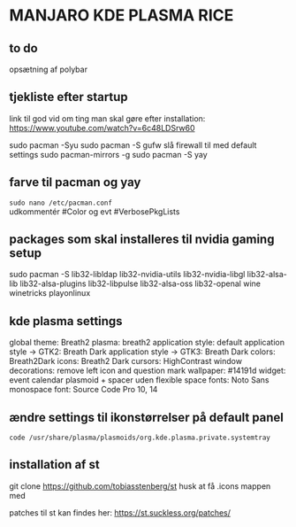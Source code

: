 # MANJARO KDE PLASMA RICE

## to do
 opsætning af polybar

## tjekliste efter startup
 link til god vid om ting man skal gøre efter installation: https://www.youtube.com/watch?v=6c48LDSrw60

 sudo pacman -Syu
 sudo pacman -S gufw
 slå firewall til med default settings
 sudo pacman-mirrors -g
 sudo pacman -S yay

 ## farve til pacman og yay
 `sudo nano /etc/pacman.conf`  
 udkommentér #Color og evt #VerbosePkgLists

 ## packages som skal installeres til nvidia gaming setup
 sudo pacman -S lib32-libldap lib32-nvidia-utils lib32-nvidia-libgl lib32-alsa-lib 
lib32-alsa-plugins lib32-libpulse lib32-alsa-oss lib32-openal wine winetricks playonlinux

## kde plasma settings
global theme: Breath2
plasma: breath2
application style: default
application style -> GTK2: Breath Dark
application style -> GTK3: Breath Dark
colors: Breath2Dark
icons: Breath2 Dark
cursors: HighContrast
window decorations: remove left icon and question mark
wallpaper: #14191d
widget: event calendar plasmoid + spacer uden flexible space
fonts: Noto Sans
monospace font: Source Code Pro 10, 14

## ændre settings til ikonstørrelser på default panel
`code /usr/share/plasma/plasmoids/org.kde.plasma.private.systemtray`

## installation af st
git clone https://github.com/tobiasstenberg/st
husk at få .icons mappen med

patches til st kan findes her: https://st.suckless.org/patches/